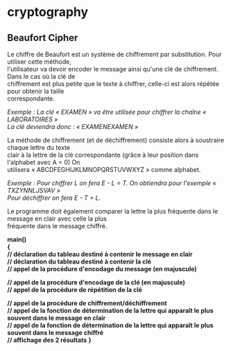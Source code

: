 # cryptography

## Beaufort Cipher
Le chiffre de Beaufort est un système de chiffrement par substitution. Pour utiliser cette méthode,  
l'utilisateur va devoir encoder le message ainsi qu'une clé de chiffrement. Dans le cas où la clé de  
chiffrement est plus petite que le texte à chiffrer, celle-ci est alors répétée pour obtenir la taille  
correspondante.  

_Exemple : La clé « EXAMEN » va être utilisée pour chiffrer la chaîne « LABORATOIRES »  
La clé deviendra donc : « EXAMENEXAMEN »_  

La méthode de chiffrement (et de déchiffrement) consiste alors à soustraire chaque lettre du texte  
clair à la lettre de la clé correspondante (grâce à leur position dans l'alphabet avec A = 0) On  
utilisera « ABCDFEGHIJKLMNOPQRSTUVWXYZ » comme alphabet.  

_Exemple : Pour chiffrer L on fera E - L = T. On obtiendra pour l'exemple « TXZYNNLJSVAV »  
Pour déchiffrer on fera E - T = L._  

Le programme doit également comparer la lettre la plus fréquente dans le message en clair avec celle la plus  
fréquente dans le message chiffré.  

**main()**  
**{**  
**// déclaration du tableau destiné à contenir le message en clair**  
**// déclaration du tableau destiné à contenir la clé**  
**// appel de la procédure d'encodage du message (en majuscule)**  

**// appel de la procédure d'encodage de la clé (en majuscule)**  
**// appel de la procédure de répétition de la clé**  

**// appel de la procédure de chiffrement/déchiffrement**  
**// appel de la fonction de détermination de la lettre qui apparaît le plus souvent dans le message en clair**  
**// appel de la fonction de détermination de la lettre qui apparaît le plus souvent dans le message chiffré**  
**// affichage des 2 résultats**
**}**


